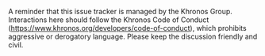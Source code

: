 <!--
Copyright (c) 2021 The Khronos Group Inc.
SPDX-License-Identifier: Apache-2.0
-->

A reminder that this issue tracker is managed by the Khronos Group. Interactions here should follow the Khronos Code of Conduct (https://www.khronos.org/developers/code-of-conduct), which prohibits aggressive or derogatory language. Please keep the discussion friendly and civil.
